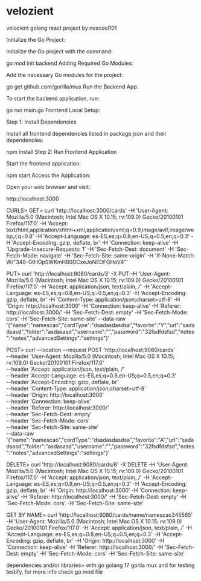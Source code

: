# velozient
velozient golang react project by nescool101



Initialize the Go Project:


Initialize the Go project with the command:

go mod init backend
Adding Required Go Modules:


Add the necessary Go modules for the project:

go get github.com/gorilla/mux
Run the Backend App:


To start the backend application, run:

go run main.go
Frontend Local Setup:

Step 1: Install Dependencies


Install all frontend dependencies listed in package.json and their dependencies:

npm install
Step 2: Run Frontend Application

Start the frontend application:

npm start
Access the Application:

Open your web browser and visit:

http://localhost:3000

CURLS>
GET>
curl 'http://localhost:3000/cards' -H 'User-Agent: Mozilla/5.0 (Macintosh; Intel Mac OS X 10.15; rv:109.0) Gecko/20100101 Firefox/117.0' -H 'Accept: text/html,application/xhtml+xml,application/xml;q=0.9,image/avif,image/webp,*/*;q=0.8' -H 'Accept-Language: es-ES,es;q=0.8,en-US;q=0.5,en;q=0.3' -H 'Accept-Encoding: gzip, deflate, br' -H 'Connection: keep-alive' -H 'Upgrade-Insecure-Requests: 1' -H 'Sec-Fetch-Dest: document' -H 'Sec-Fetch-Mode: navigate' -H 'Sec-Fetch-Site: same-origin' -H 'If-None-Match: W/"348-GtHOpSWKmH80DCxeJoNEDFGHoV4"'

PUT>
curl 'http://localhost:9080/cards/3' -X PUT -H 'User-Agent: Mozilla/5.0 (Macintosh; Intel Mac OS X 10.15; rv:109.0) Gecko/20100101 Firefox/117.0' -H 'Accept: application/json, text/plain, */*' -H 'Accept-Language: es-ES,es;q=0.8,en-US;q=0.5,en;q=0.3' -H 'Accept-Encoding: gzip, deflate, br' -H 'Content-Type: application/json;charset=utf-8' -H 'Origin: http://localhost:3000' -H 'Connection: keep-alive' -H 'Referer: http://localhost:3000/' -H 'Sec-Fetch-Dest: empty' -H 'Sec-Fetch-Mode: cors' -H 'Sec-Fetch-Site: same-site' --data-raw '{"name":"namescao","cardType":"dsadasdasdsa","favorite":"Y","url":"sadadsasd","folder":"asdasasd","username":"","password":"32fsdfdsfsd","notes":"notes","advancedSettings":"settings"}'


POST>
curl --location --request POST 'http://localhost:9080/cards' \
--header 'User-Agent: Mozilla/5.0 (Macintosh; Intel Mac OS X 10.15; rv:109.0) Gecko/20100101 Firefox/117.0' \
--header 'Accept: application/json, text/plain, */*' \
--header 'Accept-Language: es-ES,es;q=0.8,en-US;q=0.5,en;q=0.3' \
--header 'Accept-Encoding: gzip, deflate, br' \
--header 'Content-Type: application/json;charset=utf-8' \
--header 'Origin: http://localhost:3000' \
--header 'Connection: keep-alive' \
--header 'Referer: http://localhost:3000/' \
--header 'Sec-Fetch-Dest: empty' \
--header 'Sec-Fetch-Mode: cors' \
--header 'Sec-Fetch-Site: same-site' \
--data-raw '{"name":"namescao","cardType":"dsadasdasdsa","favorite":"A","url":"sadadsasd","folder":"asdasasd","username":"","password":"32fsdfdsfsd","notes":"notes","advancedSettings":"settings"}'


DELETE>
curl 'http://localhost:9080/cards/6' -X DELETE -H 'User-Agent: Mozilla/5.0 (Macintosh; Intel Mac OS X 10.15; rv:109.0) Gecko/20100101 Firefox/117.0' -H 'Accept: application/json, text/plain, */*' -H 'Accept-Language: es-ES,es;q=0.8,en-US;q=0.5,en;q=0.3' -H 'Accept-Encoding: gzip, deflate, br' -H 'Origin: http://localhost:3000' -H 'Connection: keep-alive' -H 'Referer: http://localhost:3000/' -H 'Sec-Fetch-Dest: empty' -H 'Sec-Fetch-Mode: cors' -H 'Sec-Fetch-Site: same-site'

GET BY NAME>
curl 'http://localhost:9080/cards/name/namescao345565' -H 'User-Agent: Mozilla/5.0 (Macintosh; Intel Mac OS X 10.15; rv:109.0) Gecko/20100101 Firefox/117.0' -H 'Accept: application/json, text/plain, */*' -H 'Accept-Language: es-ES,es;q=0.8,en-US;q=0.5,en;q=0.3' -H 'Accept-Encoding: gzip, deflate, br' -H 'Origin: http://localhost:3000' -H 'Connection: keep-alive' -H 'Referer: http://localhost:3000/' -H 'Sec-Fetch-Dest: empty' -H 'Sec-Fetch-Mode: cors' -H 'Sec-Fetch-Site: same-site'


dependencies and/or libraries>
with go golang 17
gorila mux and for testing testify, for more info check go.mod file
